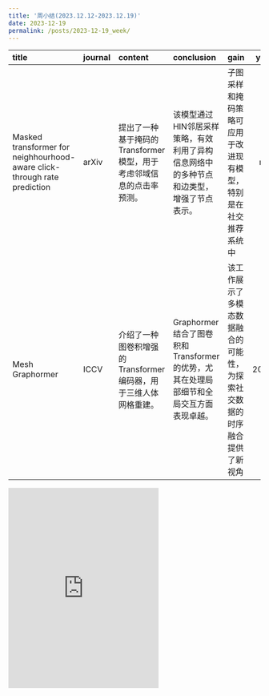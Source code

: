 ```yaml
---
title: '周小结(2023.12.12-2023.12.19)'
date: 2023-12-19
permalink: /posts/2023-12-19_week/
---
```

| title                                                                    | journal   | content                                                             | conclusion                                                                              | gain                                                                     |   year |
|:-------------------------------------------------------------------------|:----------|:--------------------------------------------------------------------|:----------------------------------------------------------------------------------------|:-------------------------------------------------------------------------|-------:|
| Masked transformer for neighhourhood-aware click-through rate prediction | arXiv     | 提出了一种基于掩码的Transformer模型，用于考虑邻域信息的点击率预测。 | 该模型通过HIN邻居采样策略，有效利用了异构信息网络中的多种节点和边类型，增强了节点表示。 | 子图采样和掩码策略可应用于改进现有模型，特别是在社交推荐系统中           |    nan |
| Mesh Graphormer                                                          | ICCV      | 介绍了一种图卷积增强的Transformer编码器，用于三维人体网格重建。     | Graphormer结合了图卷积和Transformer的优势，尤其在处理局部细节和全局交互方面表现卓越。   | 该工作展示了多模态数据融合的可能性，为探索社交数据的时序融合提供了新视角 |   2021 |

<embed src="http://127.0.0.1:4000/files/post/2023-12-19-week.pdf" type="application/pdf" height="400px" />
    